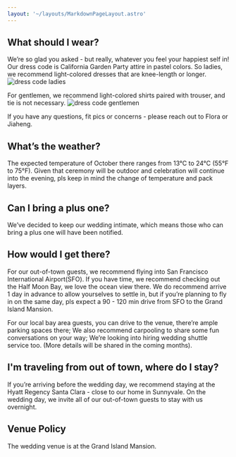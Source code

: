 ```yaml
---
layout: '~/layouts/MarkdownPageLayout.astro'
---
```


## What should I wear?

We’re so glad you asked - but really, whatever you feel your happiest self in! Our dress code is California Garden Party attire in pastel colors. So ladies, we recommend light-colored dresses that are knee-length or longer.
 ![dress code ladies](/assets/dress_code_ladies.png)

For gentlemen, we recommend light-colored shirts paired with trouser, and tie is not necessary.
 ![dress code gentlemen](/assets/dress_code_gentlemen.png)

If you have any questions, fit pics or concerns - please reach out to Flora or Jiaheng.

## What’s the weather?

The expected temperature of October there ranges from 13°C to 24°C (55°F to 75°F).
Given that ceremony will be outdoor and celebration will continue into the evening, pls keep in mind the change of temperature and pack layers.

## Can I bring a plus one?
We’ve decided to keep our wedding intimate, which means those who can bring a plus one will have been notified.

## How would I get there?

For our out-of-town guests, we recommend flying into San Francisco International Airport(SFO). If you have time, we recommend checking out the Half Moon Bay, we love the ocean view there. We do recommend arrive 1 day in advance to allow yourselves to settle in, but if you’re planning to fly in on the same day, pls expect a 90 - 120 min drive from SFO to the Grand Island Mansion.

For our local bay area guests, you can drive to the venue, there’re ample parking spaces there;
We also recommend carpooling to share some fun conversations on your way;
We’re looking into hiring wedding shuttle service too. (More details will be shared in the coming months).

## I'm traveling from out of town, where do I stay?

If you’re arriving before the wedding day, we recommend staying at the
Hyatt Regency Santa Clara - close to our home in Sunnyvale.
On the wedding day, we invite all of our out-of-town guests to stay with us overnight.

## Venue Policy

The wedding venue is at the Grand Island Mansion. <Placeholder for venue policy from the office>
